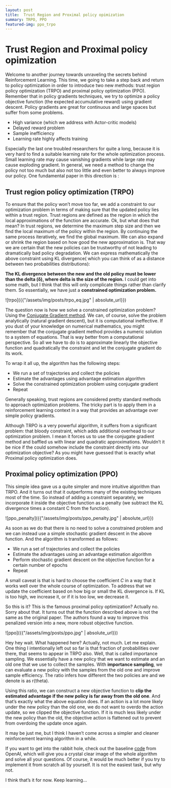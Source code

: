 ```yaml
---
layout: post
title:  Trust Region and Proximal policy opimization
summary: TRPO, PPO
featured-img: ppo_trpo
---
```


# Trust Region and Proximal policy opimization

Welcome to another journey towards unraveling the secrets behind Reinforcement
Learning. This time, we going to take a step back and return to policy
optimization in order to introduce two new methods: trust region policy
optimization (TRPO) and proximal policy optimization (PPO). Remember that in
policy gradients techniques, we try to optimize a policy objective function (the
expected accumulative reward) using gradient descent. Policy gradients are great
for continuous and large spaces but suffer from some problems.

-   High variance (which we address with Actor-critic models)
-   Delayed reward problem
-   Sample inefficiency
-   Learning rate highly affects training

Especially the last one troubled researchers for quite a long, because it is
very hard to find a suitable learning rate for the whole optimization process.
Small learning rate may cause vanishing gradients while large rate may cause
exploding gradient. In general, we need a method to change the policy not too
much but also not too little and even better to always improve our policy. One
fundamental paper in this direction is :

## Trust region policy optimization (TRPO)

To ensure that the policy won’t move too far, we add a constraint to our
optimization problem in terms of making sure that the updated policy lies within
a trust region. Trust regions are defined as the region in which the local
approximations of the function are accurate. Ok, but what does that mean? In
trust regions, we determine the maximum step size and then we find the local
maximum of the policy within the region. By continuing the same process
iteratively, we find the global maximum. We can also expand or shrink the region
based on how good the new approximation is. That way we are certain that the new
policies can be trustworthy of not leading to dramatically bad policy
degradation. We can express mathematically the above constraint using KL
divergence( which you can think of as a distance between two probabilities
distributions):

**The KL divergence between the new and the old policy must be lower than the
delta (δ), where delta is the size of the region.** I could get into some math,
but I think that this will only complicate things rather than clarify them. So
essentially, we have just a **constrained optimization problem.**

![trpo]({{"/assets/img/posts/trpo_eq.jpg" | absolute_url}})

The question now is how we solve a constrained optimization problem? Using the
[Conjugate Gradient
method](https://en.wikipedia.org/wiki/Conjugate_gradient_method). We can, of
course, solve the problem analytically (natural gradient descent), but it is
computational ineffective. If you dust of your knowledge on numerical
mathematics, you might remember that the conjugate gradient method provides a
numeric solution to a system of equations. That is way better from a
computational perspective. So all we have to do is to approximate linearly the
objective function and quadratically the constraint and let the conjugate
gradient do its work.

To wrap it all up, the algorithm has the following steps:

-   We run a set of trajectories and collect the policies
-   Estimate the advantages using advantage estimation algorithm 
-   Solve the constrained optimization problem using conjugate gradient
-   Repeat

Generally speaking, trust regions are considered pretty standard methods to
approach optimization problems. The tricky part is to apply them in a
reinforcement learning context in a way that provides an advantage over simple
policy gradients.

Although TRPO is a very powerful algorithm, it suffers from a significant
problem: that bloody constraint, which adds additional overhead to our
optimization problem. I mean it forces us to use the conjugate gradient method
and baffled us with linear and quadratic approximations. Wouldn’t it be nice if
the could somehow include the constraint directly into our optimization
objective? As you might have guessed that is exactly what Proximal policy
optimization does.

## Proximal policy optimization (PPO)

This simple idea gave us a quite simpler and more intuitive algorithm than TRPO.
And it turns out that it outperforms many of the existing techniques most of the
time. So instead of adding a constraint separately, we incorporate it inside the
objective function as a penalty (we subtract the KL divergence times a constant
C from the function).

![ppo_penalty]({{"/assets/img/posts/ppo_penalty.jpg" | absolute_url}})

As soon as we do that there is no need to solve a constrained problem and we can
instead use a simple stochastic gradient descent in the above function. And
the algorithm is transformed as follows:

-   We run a set of trajectories and collect the policies
-   Estimate the advantages using an advantage estimation algorithm
-   Perform stochastic gradient descent on the objective function for a certain
    number of epochs
-   Repeat

A small caveat is that is hard to choose the coefficient *C* in a way that it
works well over the whole course of optimization. To address that we update the
coefficient based on how big or small the KL divergence is. If KL is too high,
we increase it, or if it is too low, we decrease it.

So this is it? This is the famous proximal policy optimization? Actually no.
Sorry about that. It turns out that the function described above is not the same
as the original paper. The authors found a way to improve this penalized version
into a new, more robust objective function.

![ppo]({{"/assets/img/posts/ppo.jpg" | absolute_url}})

Hey hey wait. What happened here? Actually, not much. Let me explain. One thing
I intentionally left out so far is that fraction of probabilities over there,
that seems to appear in TRPO also. Well, that is called importance sampling. We
essentially have a new policy that we want to estimate and an old one that we
use to collect the samples. With **importance sampling**, we can evaluate a new
policy with the samples from the old one and improve sample efficiency. The
ratio infers how different the two policies are and we denote is as r(theta).

Using this ratio, we can construct a new objective function to **clip the
estimated advantage if the new policy is far away from the old one**. And that’s
exactly what the above equation does. If an action is a lot more likely under
the new policy than the old one, we do not want to overdo the action update, so
we clipped the objective function. If it is much less likely under the new
policy than the old, the objective action is flattened out to prevent from
overdoing the update once again.

It may be just me, but I think I haven’t come across a simpler and cleaner
reinforcement learning algorithm in a while.

If you want to get into the rabbit hole, check out the baseline
[code](https://github.com/openai/baselines/tree/master/baselines/ppo1) from
OpenAI, which will give you a crystal clear image of the whole algorithm and
solve all your questions. Of course, it would be much better if you try to
implement it from scratch all by yourself. It is not the easiest task, but why
not.

I think that’s it for now. Keep learning…
